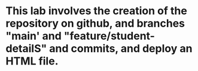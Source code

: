 # This lab involves the creation of the repository on github, and branches "main' and "feature/student-detailS" and commits, and  deploy an HTML file.
